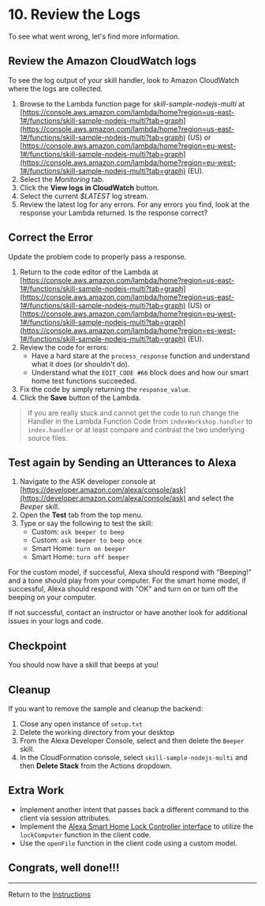 # 10. Review the Logs

To see what went wrong, let's find more information.

## Review the Amazon CloudWatch logs

To see the log output of your skill handler, look to Amazon CloudWatch where the logs are collected.

1. Browse to the Lambda function page for *skill-sample-nodejs-multi* at [https://console.aws.amazon.com/lambda/home?region=us-east-1#/functions/skill-sample-nodejs-multi?tab=graph](https://console.aws.amazon.com/lambda/home?region=us-east-1#/functions/skill-sample-nodejs-multi?tab=graph) (US) or [https://console.aws.amazon.com/lambda/home?region=eu-west-1#/functions/skill-sample-nodejs-multi?tab=graph](https://console.aws.amazon.com/lambda/home?region=eu-west-1#/functions/skill-sample-nodejs-multi?tab=graph) (EU).
2. Select the *Monitoring* tab.
3. Click the **View logs in CloudWatch** button.
4. Select the current *$LATEST* log stream.
5. Review the latest log for any errors. For any errors you find, look at the response your Lambda returned. Is the response correct?


## Correct the Error

Update the problem code to properly pass a response.

1. Return to the code editor of the Lambda at [https://console.aws.amazon.com/lambda/home?region=us-east-1#/functions/skill-sample-nodejs-multi?tab=graph](https://console.aws.amazon.com/lambda/home?region=us-east-1#/functions/skill-sample-nodejs-multi?tab=graph) (US) or [https://console.aws.amazon.com/lambda/home?region=eu-west-1#/functions/skill-sample-nodejs-multi?tab=graph](https://console.aws.amazon.com/lambda/home?region=es-west-1#/functions/skill-sample-nodejs-multi?tab=graph) (EU).
2. Review the code for errors:
	- Have a hard stare at the `process_response` function and understand what it does (or shouldn't do).
	- Understand what the `EDIT_CODE #66` block does and how our smart home test functions succeeded.
3. Fix the code by simply returning the `response_value`.
4. Click the **Save** button of the Lambda.

> If you are really stuck and cannot get the code to run change the Handler in the Lambda Function Code from `indexWorkshop.handler` to `index.handler` or at least compare and contrast the two underlying source files.

## Test again by Sending an Utterances to Alexa
1. Navigate to the ASK developer console at [https://developer.amazon.com/alexa/console/ask](https://developer.amazon.com/alexa/console/ask) and select the *Beeper* skill.
2. Open the **Test** tab from the top menu.
3. Type or say the following to test the skill:
	- Custom: `ask beeper to beep`
	- Custom: `ask beeper to beep once`
	- Smart Home: `turn on beeper`
	- Smart Home: `turn off beeper`

For the custom model, if successful, Alexa should respond with "Beeping!" and a tone should play from your computer.
For the smart home model, if successful, Alexa should respond with "OK" and turn on or turn off the beeping on your computer.

If not successful, contact an instructor or have another look for additional issues in your logs and code.

## Checkpoint
You should now have a skill that beeps at you!

## Cleanup
If you want to remove the sample and cleanup the backend:
1. Close any open instance of `setup.txt`
2. Delete the working directory from your desktop
3. From the Alexa Developer Console, select and then delete the `Beeper` skill.
4. In the CloudFormation console, select `skill-sample-nodejs-multi` and then **Delete Stack** from the Actions dropdown.


## Extra Work
- Implement another intent that passes back a different command to the client via session attributes.
- Implement the [Alexa Smart Home Lock Controller interface](https://developer.amazon.com/docs/device-apis/alexa-lockcontroller.html) to utilize the `lockComputer` function in the client code.
- Use the `openFile` function in the client code using a custom model.

## Congrats, well done!!!

___
Return to the [Instructions](README.md)
